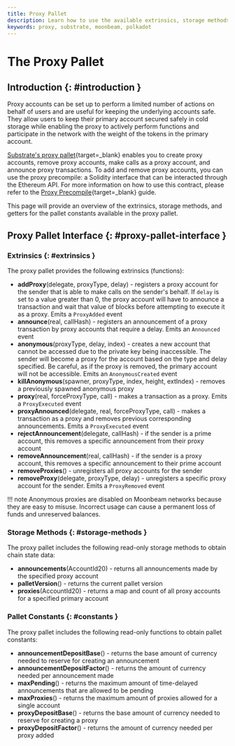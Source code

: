 ```yaml
---
title: Proxy Pallet
description: Learn how to use the available extrinsics, storage methods, and constants in the Proxy Pallet on Moonbeam to make calls on an account's behalf.
keywords: proxy, substrate, moonbeam, polkadot
---
```


# The Proxy Pallet

## Introduction {: #introduction }

Proxy accounts can be set up to perform a limited number of actions on behalf of users and are useful for keeping the underlying accounts safe. They allow users to keep their primary account secured safely in cold storage while enabling the proxy to actively perform functions and participate in the network with the weight of the tokens in the primary account.

[Substrate's proxy pallet](https://wiki.polkadot.network/docs/learn-proxies){target=\_blank} enables you to create proxy accounts, remove proxy accounts, make calls as a proxy account, and announce proxy transactions. To add and remove proxy accounts, you can use the proxy precompile: a Solidity interface that can be interacted through the Ethereum API. For more information on how to use this contract, please refer to the [Proxy Precompile](/builders/pallets-precompiles/precompiles/proxy){target=\_blank} guide.

This page will provide an overview of the extrinsics, storage methods, and getters for the pallet constants available in the proxy pallet.

## Proxy Pallet Interface {: #proxy-pallet-interface }

### Extrinsics {: #extrinsics }

The proxy pallet provides the following extrinsics (functions):

- **addProxy**(delegate, proxyType, delay) - registers a proxy account for the sender that is able to make calls on the sender's behalf. If `delay` is set to a value greater than 0, the proxy account will have to announce a transaction and wait that value of blocks before attempting to execute it as a proxy. Emits a `ProxyAdded` event
- **announce**(real, callHash) - registers an announcement of a proxy transaction by proxy accounts that require a delay. Emits an `Announced` event
- **anonymous**(proxyType, delay, index) - creates a new account that cannot be accessed due to the private key being inaccessible. The sender will become a proxy for the account based on the type and delay specified. Be careful, as if the proxy is removed, the primary account will not be accessible. Emits an `AnonymousCreated` event
- **killAnonymous**(spawner, proxyType, index, height, extIndex) - removes a previously spawned anonymous proxy
- **proxy**(real, forceProxyType, call) - makes a transaction as a proxy. Emits a `ProxyExecuted` event
- **proxyAnnounced**(delegate, real, forceProxyType, call) - makes a transaction as a proxy and removes previous corresponding announcements. Emits a `ProxyExecuted` event
- **rejectAnnouncement**(delegate, callHash) - if the sender is a prime account, this removes a specific announcement from their proxy account
- **removeAnnouncement**(real, callHash) - if the sender is a proxy account, this removes a specific announcement to their prime account
- **removeProxies**() - unregisters all proxy accounts for the sender
- **removeProxy**(delegate, proxyType, delay) - unregisters a specific proxy account for the sender. Emits a `ProxyRemoved` event

!!! note
    Anonymous proxies are disabled on Moonbeam networks because they are easy to misuse. Incorrect usage can cause a permanent loss of funds and unreserved balances.

### Storage Methods {: #storage-methods }

The proxy pallet includes the following read-only storage methods to obtain chain state data:

- **announcements**(AccountId20) - returns all announcements made by the specified proxy account
- **palletVersion**() - returns the current pallet version
- **proxies**(AccountId20) - returns a map and count of all proxy accounts for a specified primary account

### Pallet Constants {: #constants }

The proxy pallet includes the following read-only functions to obtain pallet constants:

- **announcementDepositBase**() - returns the base amount of currency needed to reserve for creating an announcement
- **announcementDepositFactor**() - returns the amount of currency needed per announcement made
- **maxPending**() - returns the maximum amount of time-delayed announcements that are allowed to be pending
- **maxProxies**() - returns the maximum amount of proxies allowed for a single account
- **proxyDepositBase**() - returns the base amount of currency needed to reserve for creating a proxy
- **proxyDepositFactor**() - returns the amount of currency needed per proxy added